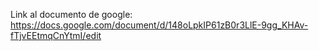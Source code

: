 Link al documento de google: 
https://docs.google.com/document/d/148oLpkIP61zB0r3LlE-9gg_KHAv-fTjvEEtmqCnYtmI/edit
